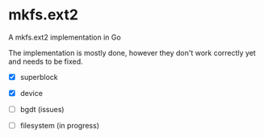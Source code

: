 # mkfs.ext2
A mkfs.ext2 implementation in Go

The implementation is mostly done, however they don't work correctly yet and needs to be fixed.
- [x] superblock
- [x] device
- [ ] bgdt (issues)
- [ ] filesystem (in progress)

